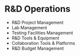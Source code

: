 # R&D Operations

- R&D Project Management
- Lab Management
- Testing Facilities Management
- R&D Tools & Equipment
- Collaboration Tools & Platforms
- R&D Budget Management